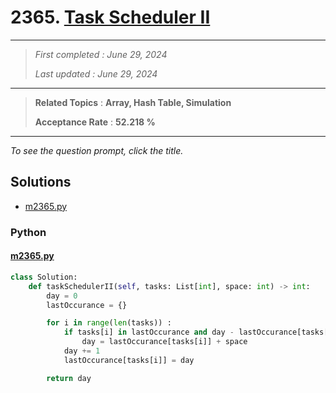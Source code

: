 # 2365. [Task Scheduler II](<https://leetcode.com/problems/task-scheduler-ii>)

------

> *First completed : June 29, 2024*
>
> *Last updated : June 29, 2024*


------

> **Related Topics** : **Array, Hash Table, Simulation**
>
> **Acceptance Rate** : **52.218 %**


------

*To see the question prompt, click the title.*

## Solutions

- [m2365.py](<../my-submissions/m2365.py>)
### Python
#### [m2365.py](<../my-submissions/m2365.py>)
```Python
class Solution:
    def taskSchedulerII(self, tasks: List[int], space: int) -> int:
        day = 0
        lastOccurance = {}

        for i in range(len(tasks)) :
            if tasks[i] in lastOccurance and day - lastOccurance[tasks[i]] < space :
                day = lastOccurance[tasks[i]] + space
            day += 1
            lastOccurance[tasks[i]] = day

        return day
```


